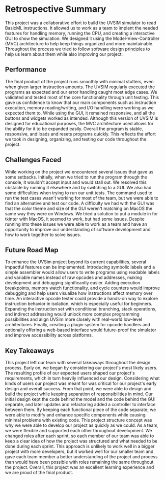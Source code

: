 # Retrospective Summary

This project was a collaborative effort to build the UVSIM simulator to read BasicML instructions. It allowed us to work as a team to implent the needed features for handling memory, running the CPU, and creating a interactive GUI to show the simulation. We designed it using the Model-View-Controller (MVC) architecture to help keep things organized and more maintainable. Throughout the process we tried to follow software design principles to help us learn about them while also improving our project.

## Performance

The final product of the project runs smoothly with minimal stutters, even when given larger instruction amounts. The UVSIM regularly executed the programs as expected and our error handling caught most edge cases. We validated and tested most of the core functionality through unit testing. This gave us confidence to know that our main components such as instruction execution, memory reading/writing, and I/O handling were working as we expected them to. While using the GUI, it remained responsive, and all the buttons and widgets worked as intended. Although this version of UVSIM is designed for educational purposes, the MVC architecture used allows for the ability for it to be expanded easily. Overall the program is stable, responsive, and loads and resets programs quickly. This reflects the effort we took in designing, organizing, and testing our code throughout the project.

## Challenges Faced

While working on the project we encountered several issues that gave us some setbacks. Initially, when we tried to run the program through the console, it wouldn't accept input and would stall out. We resolved this obstacle by running it elsewhere and by switching to a GUI. We also had some difficulties when trying to run our unit tests. The command used to run the test cases wasn't working for most of the team, but we were able to find an alternative and test our code. A difficulty we had with the GUI was that the color theme and size of the GUI weren't matching on MacOS the same way they were on Windows. We tried a solution to put a module in for tkinter with MacOS, it seemed to work, but had some issues. Despite running into these issues we were able to work as a team and have an opportunity to improve our understanding of software development and how to work together to solve issues.

## Future Road Map

To enhance the UVSim project beyond its current capabilities, several impactful features can be implemented. Introducing symbolic labels and a simple assembler would allow users to write programs using readable labels and variable names instead of raw opcodes and addresses, making development and debugging significantly easier. Adding execution breakpoints, memory watch functionality, and cycle counters would improve debugging and help users visualize how instructions affect memory over time. An interactive opcode tester could provide a hands-on way to explore instruction behavior in isolation, which is especially useful for beginners. Expanding the instruction set with conditional branching, stack operations, and indirect addressing would unlock more complex programming possibilities and align UVSim more closely with real-world low-level architectures. Finally, creating a plugin system for opcode handlers and optionally offering a web-based interface would future-proof the simulator and improve accessibility across platforms. 

## Key Takeaways

This project left our team with several takeaways throughout the design process. Early on, we began by considering our project's most likely users. The resulting profile of our expected users shaped our project's requirements, which in turn heavily influenced our design. Considering what kinds of users our project was meant for was critical for our project's early design and overall success. From that point, we were able to design and build the project while keeping separation of responsibilities in mind. Our initial design kept the code behind the model and the code behind the GUI separate, and later updates and refactoring added a controller to interface between them.  By keeping each functional piece of the code separate, we were able to modify and enhance specific components while causing minimal problems with existing code. This project structure concept was why we were able to develop our project as quickly as we could. As a team, we were flexible and supported each other throughout development. We changed roles after each sprint, so each member of our team was able to keep a clear idea of how the project was structured and what needed to be done during each sprint. This approach is unlikely to work well in a bigger project with more developers, but it worked well for our smaller team and gave each team member a better understanding of the project and process than would have been possible with roles remaining the same throughout the project. Overall, this project was an excellent learning experience and we are proud of the final product.
